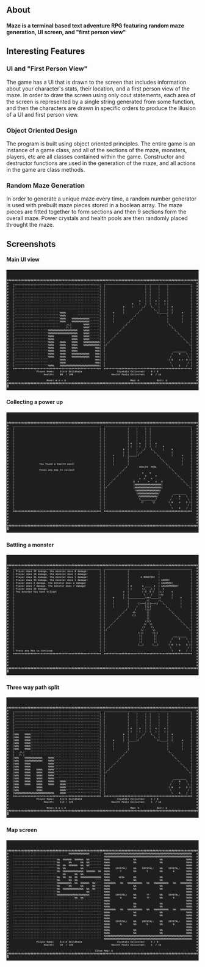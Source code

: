 ## About

#### Maze is a terminal based text adventure RPG featuring random maze generation, UI screen, and "first person view"

## Interesting Features

### UI and "First Person View"

The game has a UI that is drawn to the screen that includes information about your character's stats, their location, and a first person view of the maze. In order to draw the screen using only cout statements, each area of the screen is represented by a single string generated from some function, and then the characters are drawn in specific orders to produce the illusion of a UI and first person view.

### Object Oriented Design

The program is built using object oriented principles. The entire game is an instance of a game class, and all of the sections of the maze, monsters, players, etc are all classes contained within the game. Constructor and destructor functions are used in the generation of the maze, and all actions in the game are class methods.

### Random Maze Generation

In order to generate a unique maze every time, a random number generator is used with prebuilt maze pieces stored in a boolean array. The maze pieces are fitted together to form sections and then 9 sections form the overall maze. Power crystals and health pools are then randomly placed throught the maze.

## Screenshots

#### Main UI view
![Image1](Screenshots/image1.png)

#### Collecting a power up
![Image2](Screenshots/image2.png)

#### Battling a monster
![Image4](Screenshots/image4.png)

#### Three way path split
![Image3](Screenshots/image3.png)

#### Map screen
![Image5](Screenshots/image5.png)
